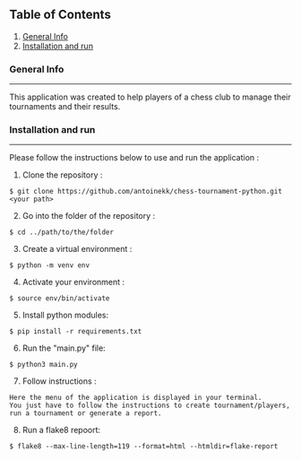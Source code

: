## Table of Contents
1. [General Info](#general-info)
2. [Installation and run](#installation)

### General Info
***
This application was created to help players of a chess club to manage their tournaments and their results.

### Installation and run
***
Please follow the instructions below to use and run the application :

1. Clone the repository :
```
$ git clone https://github.com/antoinekk/chess-tournament-python.git <your path>
```

2. Go into the folder of the repository :
```
$ cd ../path/to/the/folder
```

3. Create a virtual environment :
```
$ python -m venv env
```

4. Activate your environment :
```
$ source env/bin/activate
```

5. Install python modules:
```
$ pip install -r requirements.txt
```

6. Run the "main.py" file:
```
$ python3 main.py
```

7. Follow instructions :
```
Here the menu of the application is displayed in your terminal.
You just have to follow the instructions to create tournament/players, run a tournament or generate a report.
```

8. Run a flake8 repoort:
```
$ flake8 --max-line-length=119 --format=html --htmldir=flake-report
```
